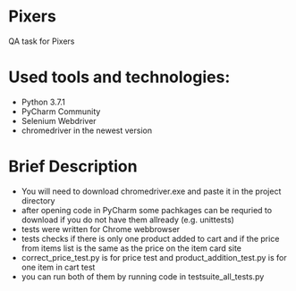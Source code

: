 # Pixers
QA task for Pixers
# Used tools and technologies:
- Python 3.7.1
- PyCharm Community
- Selenium Webdriver
- chromedriver in the newest version
# Brief Description
- You will need to download chromedriver.exe and paste it in the project directory 
- after opening code in PyCharm some pachkages can be requried to download if you do not have them allready (e.g. unittests)
- tests were written for Chrome webbrowser
- tests checks if there is only one product added to cart and if the price from items list is the same as the price on the item card site
- correct_price_test.py is for price test and product_addition_test.py is for one item in cart test
- you can run both of them by running code in testsuite_all_tests.py
